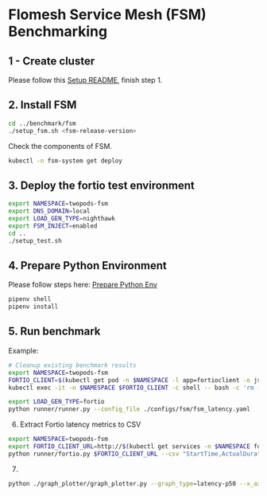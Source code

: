 # Flomesh Service Mesh (FSM) Benchmarking

## 1 - Create cluster

Please follow this [Setup README](https://github.com/istio/tools/tree/master/perf/benchmark#setup), finish step 1.

## 2. Install FSM

```bash
cd ../benchmark/fsm
./setup_fsm.sh <fsm-release-version>
```

Check the components of FSM.

```bash
kubectl -n fsm-system get deploy
```

## 3. Deploy the fortio test environment

```bash
export NAMESPACE=twopods-fsm
export DNS_DOMAIN=local
export LOAD_GEN_TYPE=nighthawk
export FSM_INJECT=enabled
cd ..
./setup_test.sh
```

## 4. Prepare Python Environment

Please follow steps here: [Prepare Python Env](https://github.com/istio/tools/tree/master/perf/benchmark#prepare-python-environment)

```bash
pipenv shell
pipenv install
```

## 5. Run benchmark

Example:

```bash
# Cleanup existing benchmark results
export NAMESPACE=twopods-fsm
FORTIO_CLIENT=$(kubectl get pod -n $NAMESPACE -l app=fortioclient -o jsonpath='{.items[0].metadata.name}')
kubectl exec -it -n $NAMESPACE $FORTIO_CLIENT -c shell -- bash -c 'rm -f /var/lib/fortio/*.json'

export LOAD_GEN_TYPE=fortio
python runner/runner.py --config_file ./configs/fsm/fsm_latency.yaml

```

6. Extract Fortio latency metrics to CSV

```bash
export NAMESPACE=twopods-fsm
export FORTIO_CLIENT_URL=http://$(kubectl get services -n $NAMESPACE fortioclient -o jsonpath="{.status.loadBalancer.ingress[0].ip}"):9076
python runner/fortio.py $FORTIO_CLIENT_URL --csv "StartTime,ActualDuration,Labels,NumThreads,ActualQPS,p50,p90,p99,p999" --csv_output /tmp/fsm_input.csv
```

7. 

```bash
python ./graph_plotter/graph_plotter.py --graph_type=latency-p50 --x_axis=conn --telemetry_modes=fsm_both,fsm_baseline --query_list=2,4,8,16,32,64 --query_str=ActualQPS==1000 --csv_filepath=/tmp/fsm_input.csv --graph_title=/tmp/fsm_output.png
```

